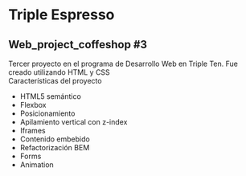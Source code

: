 # Triple Espresso

## Web_project_coffeshop #3

Tercer proyecto en el programa de Desarrollo Web en Triple Ten. Fue creado utilizando HTML y CSS  
Características del proyecto

- HTML5 semántico
- Flexbox
- Posicionamiento
- Apilamiento vertical con z-index
- Iframes
- Contenido embebido
- Refactorización BEM
- Forms
- Animation
